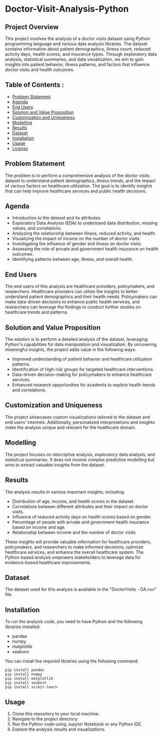 # Doctor-Visit-Analysis-Python


## Project Overview

This project involves the analysis of a doctor visits dataset using Python programming language and various data analysis libraries. The dataset contains information about patient demographics, illness count, reduced activity days, health scores, and insurance types. Through exploratory data analysis, statistical summaries, and data visualization, we aim to gain insights into patient behavior, illness patterns, and factors that influence doctor visits and health outcomes.

## Table of Contents :

- [Problem Statement](#problem-statement)
- [Agenda](#agenda)
- [End Users](#end-users)
- [Solution and Value Proposition](#solution-and-value-proposition)
- [Customization and Uniqueness](#customization-and-uniqueness)
- [Modelling](#modelling)
- [Results](#results)
- [Dataset](#dataset)
- [Installation](#installation)
- [Usage](#usage)
- [License](#license)

## Problem Statement

The problem is to perform a comprehensive analysis of the doctor visits dataset to understand patient demographics, illness trends, and the impact of various factors on healthcare utilization. The goal is to identify insights that can help improve healthcare services and public health decisions.

## Agenda

- Introduction to the dataset and its attributes.
- Exploratory Data Analysis (EDA) to understand data distribution, missing values, and correlations.
- Analyzing the relationship between illness, reduced activity, and health.
- Visualizing the impact of income on the number of doctor visits.
- Investigating the influence of gender and illness on doctor visits.
- Assessing the role of private and government health insurance on health outcomes.
- Identifying patterns between age, illness, and overall health.

## End Users

The end users of this analysis are healthcare providers, policymakers, and researchers. Healthcare providers can utilize the insights to better understand patient demographics and their health needs. Policymakers can make data-driven decisions to enhance public health services, and researchers can leverage the findings to conduct further studies on healthcare trends and patterns.

## Solution and Value Proposition

The solution is to perform a detailed analysis of the dataset, leveraging Python's capabilities for data manipulation and visualization. By uncovering meaningful insights, the project adds value in the following ways:
- Improved understanding of patient behavior and healthcare utilization patterns.
- Identification of high-risk groups for targeted healthcare interventions.
- Data-driven decision-making for policymakers to enhance healthcare services.
- Enhanced research opportunities for academia to explore health trends and correlations.

## Customization and Uniqueness

The project showcases custom visualizations tailored to the dataset and end users' interests. Additionally, personalized interpretations and insights make the analysis unique and relevant for the healthcare domain.

## Modelling

The project focuses on descriptive analysis, exploratory data analysis, and statistical summaries. It does not involve complex predictive modelling but aims to extract valuable insights from the dataset.

## Results

The analysis results in various important insights, including:
- Distribution of age, income, and health scores in the dataset.
- Correlations between different attributes and their impact on doctor visits.
- Influence of reduced activity days on health scores based on gender.
- Percentage of people with private and government health insurance based on income and age.
- Relationship between income and the number of doctor visits.

These insights will provide valuable information for healthcare providers, policymakers, and researchers to make informed decisions, optimize healthcare services, and enhance the overall healthcare system. The Python-based analysis empowers stakeholders to leverage data for evidence-based healthcare improvements.

## Dataset

The dataset used for this analysis is available in the "DoctorVisits - DA.csv" file.

## Installation

To run the analysis code, you need to have Python and the following libraries installed:
- pandas
- numpy
- matplotlib
- seaborn

You can install the required libraries using the following command:

```
pip install pandas 
pip install numpy 
pip install matplotlib 
pip install seaborn
pip install scikit-learn

```


## Usage

1. Clone this repository to your local machine.
2. Navigate to the project directory.
3. Run the Python code using Jupyter Notebook or any Python IDE.
4. Explore the analysis results and visualizations.


